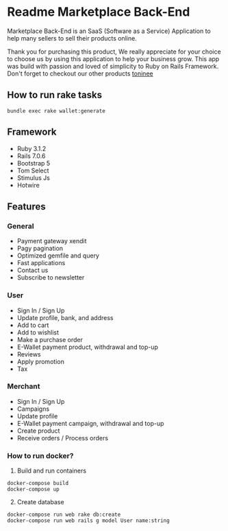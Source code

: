 # Readme Marketplace Back-End

Marketplace Back-End is an SaaS (Software as a Service) Application to help many sellers to sell their products online.

Thank you for purchasing this product, We really appreciate for your choice to choose us by using this application to help your business grow. This app was build with passion and loved of simplicity to Ruby on Rails Framework. Don't forget to checkout our other products [toninee](https://toninee.com)

## How to run rake tasks

`bundle exec rake wallet:generate`

## Framework

- Ruby 3.1.2
- Rails 7.0.6
- Bootstrap 5
- Tom Select
- Stimulus Js
- Hotwire

## Features

### General

- Payment gateway xendit
- Pagy pagination
- Optimized gemfile and query
- Fast applications
- Contact us
- Subscribe to newsletter

### User

- Sign In / Sign Up
- Update profile, bank, and address
- Add to cart
- Add to wishlist
- Make a purchase order
- E-Wallet payment product, withdrawal and top-up
- Reviews
- Apply promotion
- Tax

### Merchant

- Sign In / Sign Up
- Campaigns
- Update profile
- E-Wallet payment campaign, withdrawal and top-up
- Create product
- Receive orders / Process orders

### How to run docker?

1. Build and run containers

```
docker-compose build
docker-compose up

```

2. Create database

```
docker-compose run web rake db:create
docker-compose run web rails g model User name:string
```
